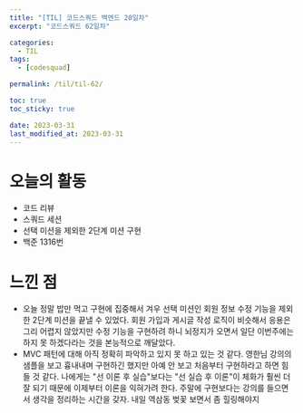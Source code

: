 ```yaml
---
title: "[TIL] 코드스쿼드 백엔드 20일차"
excerpt: "코드스쿼드 62일차"

categories:
  - TIL
tags:
  - [codesquad]

permalink: /til/til-62/

toc: true
toc_sticky: true

date: 2023-03-31
last_modified_at: 2023-03-31
---
```


# 오늘의 활동

- 코드 리뷰
- 스쿼드 세션
- 선택 미션을 제외한 2단계 미션 구현
- 백준 1316번

# 느낀 점

- 오늘 정말 밥만 먹고 구현에 집중해서 겨우 선택 미션인 회원 정보 수정 기능을 제외한 2단계 미션을 끝낼 수 있었다. 회원 가입과 게시글 작성 로직이 비슷해서 응용은 그리 어렵지 않았지만 수정 기능을 구현하려 하니 뇌정지가 오면서 일단 이번주에는 하지 못 하겠다라는 것을 본능적으로 깨달았다.
- MVC 패턴에 대해 아직 정확히 파악하고 있지 못 하고 있는 것 같다. 영한님 강의의 샘플을 보고 흉내내며 구현하긴 했지만 아예 안 보고 처음부터 구현하라고 하면 힘들 것 같다. 나에게는 "선 이론 후 실습"보다는 "선 실습 후 이론"이 체화가 훨씬 더 잘 되기 때문에 이제부터 이론을 익혀가려 한다. 주말에 구현보다는 강의를 들으면서 생각을 정리하는 시간을 갖자. 내일 역삼동 벚꽃 보면서 좀 힐링해야지